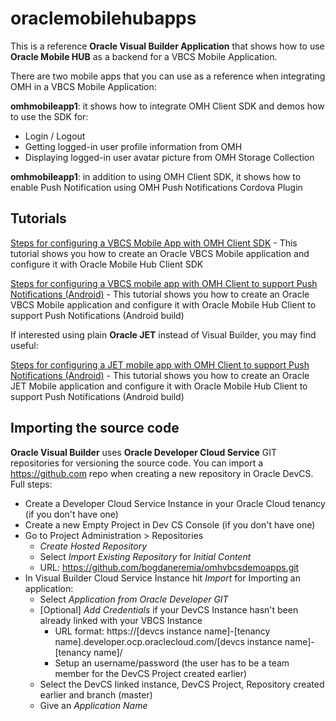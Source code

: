 # oraclemobilehubapps

This is a reference **Oracle Visual Builder Application** that shows how to use **Oracle Mobile HUB** as a backend for a VBCS Mobile Application.

There are two mobile apps that you can use as a reference when integrating OMH in a VBCS Mobile Application:

**omhmobileapp1**: it shows how to integrate OMH Client SDK and demos how to use the SDK for:

- Login / Logout
- Getting logged-in user profile information from OMH
- Displaying logged-in user avatar picture from OMH Storage Collection

**omhmobileapp1**: in addition to using OMH Client SDK, it shows how to enable Push Notification using OMH Push Notifications Cordova Plugin



## Tutorials

[Steps for configuring a VBCS Mobile App with OMH Client SDK][vbcs_omh_sdk] - This tutorial shows you how to create an Oracle VBCS Mobile application and configure it with Oracle Mobile Hub Client SDK

[Steps for configuring a VBCS mobile app with OMH Client to support Push Notifications (Android)][vbcs_omh_push_notifications] - This tutorial shows you how to create an Oracle VBCS Mobile application and configure it with Oracle Mobile Hub Client to support Push Notifications (Android build)



If interested using plain **Oracle JET** instead of Visual Builder, you may find useful:

[Steps for configuring a JET mobile app with OMH Client to support Push Notifications (Android)][vbcs_omh_sdk] - This tutorial shows you how to create an Oracle JET Mobile application and configure it with Oracle Mobile Hub Client to support Push Notifications (Android build)



## Importing the source code

**Oracle Visual Builder** uses **Oracle Developer Cloud Service** GIT repositories for versioning the source code. You can import a https://github.com repo when creating a new repository in Oracle DevCS.  Full steps:

- Create a Developer Cloud Service Instance in your Oracle Cloud tenancy (if you don't have one)
- Create a new Empty Project in Dev CS Console (if you don't have one)
- Go to Project Administration > Repositories
  - *Create Hosted Repository*
  - Select *Import Existing Repository* for *Initial Content*
  - URL: https://github.com/bogdaneremia/omhvbcsdemoapps.git
- In Visual Builder Cloud Service Instance hit *Import* for Importing an application:
  - Select *Application from Oracle Developer GIT*
  - [Optional] *Add Credentials* if your DevCS Instance hasn't been already linked with your VBCS Instance
    - URL format: https://[devcs instance name]-[tenancy name].developer.ocp.oraclecloud.com/[devcs instance name]-[tenancy name]/
    - Setup an username/password (the user has to be a team member for the DevCS Project created earlier)
  -  Select the DevCS linked instance, DevCS Project, Repository created earlier and branch (master)
  - Give an *Application Name*
  
[vbcs_omh_sdk]: /mddocs/vbcs_omh_sdk.md
[vbcs_omh_push_notifications]: /mddocs/vbcs_omh_push_notifications.md
[vbcs_omh_sdk]: /mddocs/vbcs_omh_sdk.md